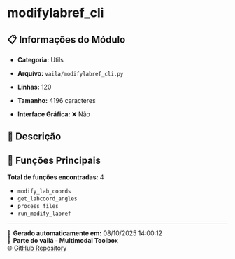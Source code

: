 # modifylabref_cli

## 📋 Informações do Módulo

- **Categoria:** Utils
- **Arquivo:** `vaila/modifylabref_cli.py`
- **Linhas:** 120
- **Tamanho:** 4196 caracteres


- **Interface Gráfica:** ❌ Não

## 📖 Descrição



## 🔧 Funções Principais

**Total de funções encontradas:** 4

- `modify_lab_coords`
- `get_labcoord_angles`
- `process_files`
- `run_modify_labref`




---

📅 **Gerado automaticamente em:** 08/10/2025 14:00:12  
🔗 **Parte do vailá - Multimodal Toolbox**  
🌐 [GitHub Repository](https://github.com/vaila-multimodaltoolbox/vaila)
